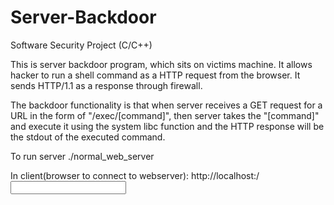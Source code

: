 # Server-Backdoor
Software Security Project (C/C++)

This is server backdoor program, which sits on victims machine. It allows hacker to run a shell command as a HTTP request from the browser. It sends HTTP/1.1 as a response through firewall.

The backdoor functionality is that when server receives a GET request for a URL in the form of "/exec/[command]", then
server takes the "[command]" and execute it using the system libc function and the HTTP response will be the stdout of the executed command.

To run server 
./normal_web_server <portno>

In client(browser to connect to webserver):
http://localhost:<portno>/<input>



